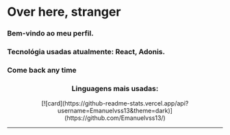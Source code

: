 <h1>Over here, stranger</h1>
<h3>Bem-vindo ao meu perfil.</h3>
<h3>Tecnológia usadas atualmente: React, Adonis.</h3>
<h3>Come back any time</h3>


<div align="center" >  
  <h3>Linguagens mais usadas:</h3>
</div>
<div align="center" >
  [![card](https://github-readme-stats.vercel.app/api?username=Emanuelvss13&theme=dark)](https://github.com/Emanuelvss13/)
</div>
<hr></hr>
